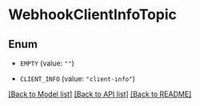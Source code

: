 # WebhookClientInfoTopic

## Enum


* `EMPTY` (value: `""`)

* `CLIENT_INFO` (value: `"client-info"`)


[[Back to Model list]](../README.md#documentation-for-models) [[Back to API list]](../README.md#documentation-for-api-endpoints) [[Back to README]](../README.md)


